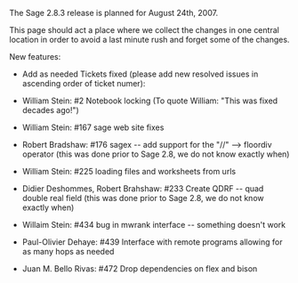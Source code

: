 
The Sage 2.8.3 release is planned for August 24th, 2007. 

This page should act a place where we collect the changes in one central location in order to avoid a last minute rush and forget some of the changes. 

New features: 

* Add as needed 
Tickets fixed (please add new resolved issues in ascending order of ticket numer): 

* William Stein: #2 Notebook locking (To quote William: "This was fixed decades ago!") 
* William Stein: #167 sage web site fixes 
* Robert Bradshaw: #176 sagex -- add support for the "//" --> floordiv operator (this was done prior to Sage 2.8, we do not know exactly when) 
* William Stein: #225 loading files and worksheets from urls 
* Didier Deshommes, Robert Brahshaw: #233 Create QDRF -- quad double real field (this was done prior to Sage 2.8, we do not know exactly when) 
* Willaim Stein: #434 bug in mwrank interface -- something doesn't work 
* Paul-Olivier Dehaye: #439 Interface with remote programs allowing for as many hops as needed 
* Juan M. Bello Rivas: #472 Drop dependencies on flex and bison 